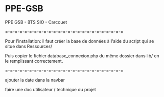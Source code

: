 PPE-GSB
=======

PPE GSB -  BTS SIO - Carcouet

=-=-=-=-=-=-=-=-=-=-=-=-=-=-=-=-=-=-=-=-=-=-=-=-=

Pour l'installation: il faut créer la base de données à l'aide du script qui se situe dans Ressources/

Puis copier le fichier database_connexion.php du même dossier dans lib/ en le remplissant correctement. 

=-=-=-=-=-=-=-=-=-=-=-=-=-=-=-=-=-=-=-=-=-=-=-=-=

ajouter la date dans la navbar

faire une doc utilisateur / technique du projet
